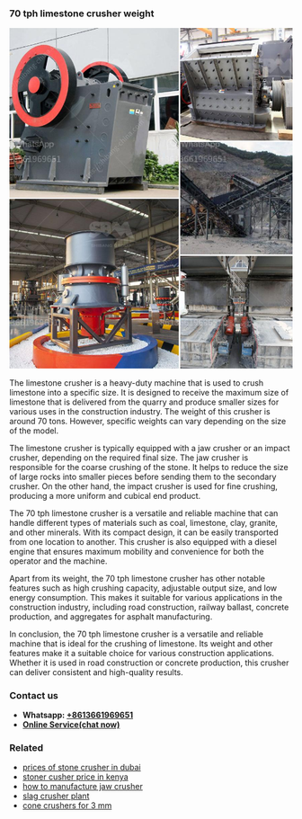 <h3>70 tph limestone crusher weight</h3><img src='1706755388.jpg' alt=''><p>The limestone crusher is a heavy-duty machine that is used to crush limestone into a specific size. It is designed to receive the maximum size of limestone that is delivered from the quarry and produce smaller sizes for various uses in the construction industry. The weight of this crusher is around 70 tons. However, specific weights can vary depending on the size of the model.</p><p>The limestone crusher is typically equipped with a jaw crusher or an impact crusher, depending on the required final size. The jaw crusher is responsible for the coarse crushing of the stone. It helps to reduce the size of large rocks into smaller pieces before sending them to the secondary crusher. On the other hand, the impact crusher is used for fine crushing, producing a more uniform and cubical end product.</p><p>The 70 tph limestone crusher is a versatile and reliable machine that can handle different types of materials such as coal, limestone, clay, granite, and other minerals. With its compact design, it can be easily transported from one location to another. This crusher is also equipped with a diesel engine that ensures maximum mobility and convenience for both the operator and the machine.</p><p>Apart from its weight, the 70 tph limestone crusher has other notable features such as high crushing capacity, adjustable output size, and low energy consumption. This makes it suitable for various applications in the construction industry, including road construction, railway ballast, concrete production, and aggregates for asphalt manufacturing.</p><p>In conclusion, the 70 tph limestone crusher is a versatile and reliable machine that is ideal for the crushing of limestone. Its weight and other features make it a suitable choice for various construction applications. Whether it is used in road construction or concrete production, this crusher can deliver consistent and high-quality results.</p><h3>Contact us</h3><ul><li><strong>Whatsapp:&nbsp;<a href="https://wa.me/8613661969651">+8613661969651</a></strong></li><li><a href="https://swt.shibang-china.com/?git&amp;zhl&amp;70 tph limestone crusher weight"><strong>Online Service(chat now)</strong></a></li></ul><h3>Related</h3><ul><li><a href='prices of stone crusher in dubai.md'>prices of stone crusher in dubai</a></li><li><a href='stoner cusher price in kenya.md'>stoner cusher price in kenya</a></li><li><a href='how to manufacture jaw crusher.md'>how to manufacture jaw crusher</a></li><li><a href='slag crusher plant.md'>slag crusher plant</a></li><li><a href='cone crushers for 3 mm.md'>cone crushers for 3 mm</a></li></ul>